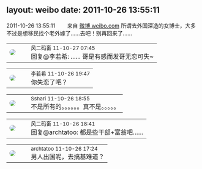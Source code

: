 layout: weibo
date: 2011-10-26 13:55:11
---
<meta name="referrer" content="no-referrer" />

2011-10-26 13:55:11  &nbsp;&nbsp;&nbsp;&nbsp;&nbsp;&nbsp; 来自 <a href="http://weibo.com/" rel="nofollow">微博 weibo.com</a>
所谓去外国深造的女博士，大多不过是想移民找个老外嫁了……去吧！别再回来了…… ​​​

<table style="width: 100%;">
  <tr>
    <td style="width: 40px;"><img style="border-radius:50%" src="https://tva3.sinaimg.cn/crop.0.0.639.639.50/6d2a6003jw8f3idy69w2gj20hs0hrt9g.jpg?KID=imgbed,tva&Expires=1624464102&ssig=Xzk6U0DPva"></td>
    <td colspan="2"><small>风二码畜 11-10-27 07:45</small><br/>回复@李若希: ...... 哥是有感而发哥无恋可失~</td>
  </tr>
</table>

<table style="width: 100%;">
  <tr>
    <td style="width: 40px;"><img style="border-radius:50%" src="https://tvax2.sinaimg.cn/crop.0.0.512.512.50/6421e548ly8g08ij342i6j20e80e8q34.jpg?KID=imgbed,tva&Expires=1624464102&ssig=R7zGLilaJr"></td>
    <td colspan="2"><small>李若希 11-10-26 19:47</small><br/>你失恋了吧？</td>
  </tr>
</table>

<table style="width: 100%;">
  <tr>
    <td style="width: 40px;"><img style="border-radius:50%" src="https://tva1.sinaimg.cn/crop.0.0.180.180.50/633fe75ejw1e8qgp5bmzyj2050050aa8.jpg?KID=imgbed,tva&Expires=1624464102&ssig=F6FirWlHv1"></td>
    <td colspan="2"><small>Sshari 11-10-26 18:55</small><br/>不是所有的。。。。。。真不是。。。。。</td>
  </tr>
</table>

<table style="width: 100%;">
  <tr>
    <td style="width: 40px;"><img style="border-radius:50%" src="https://tva3.sinaimg.cn/crop.0.0.639.639.50/6d2a6003jw8f3idy69w2gj20hs0hrt9g.jpg?KID=imgbed,tva&Expires=1624464102&ssig=Xzk6U0DPva"></td>
    <td colspan="2"><small>风二码畜 11-10-26 18:41</small><br/>回复@archtatoo: 都是些干部+富翁吧……</td>
  </tr>
</table>

<table style="width: 100%;">
  <tr>
    <td style="width: 40px;"><img style="border-radius:50%" src="https://tvax2.sinaimg.cn/crop.0.0.512.512.50/4a01d5b6ly8ghqi7eygpqj20e80e875s.jpg?KID=imgbed,tva&Expires=1624464102&ssig=lNt55bfnnU"></td>
    <td colspan="2"><small>archtatoo 11-10-26 17:24</small><br/>男人出国呢，去搞基难道？</td>
  </tr>
</table>
